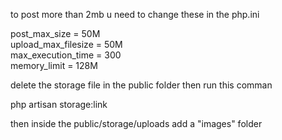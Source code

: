 to post more than 2mb u need to change these in the php.ini
<br>


post_max_size = 50M
<br>
upload_max_filesize = 50M
<br>
max_execution_time = 300
<br>
memory_limit = 128M




delete the storage file in the public folder then run this comman


php artisan storage:link

then inside the public/storage/uploads add a "images" folder
